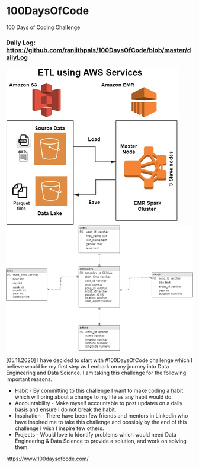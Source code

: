 # 100DaysOfCode
100 Days of Coding Challenge

### Daily Log: https://github.com/ranjithpals/100DaysOfCode/blob/master/dailyLog

![Data Lake Architecture using AWS](Architecture.jpg)
![Data Lake Schema](Sparkifydb.png)

[05.11.2020] I have decided to start with #100DaysOfCode
challenge which I believe would be my first step as I embark on my journey into Data Engineering and Data Science. I am taking this challenge for the following important reasons.

- Habit - By committing to this challenge I want to make coding a habit which will bring about a change to my life as any habit would do.
- Accountability - Make myself accountable to post updates on a daily basis and ensure I do not break the habit.
- Inspiration - There have been few friends and mentors in Linkedin who have inspired me to take this challenge and possibly by the end of this challenge I wish I inspire few others.
- Projects - Would love to Identify problems which would need Data Engineering & Data Science to provide a solution, and work on solving them.

https://www.100daysofcode.com/
